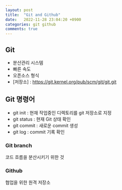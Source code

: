 ```yaml
---
layout: post
title:  "Git and Github"
date:   2022-11-28 23:04:20 +0900
categories: git github
comments: true
---
```

## Git
- 분산관리 시스템
- 빠른 속도
- 오픈소스 형식
- [저장소] : https://git.kernel.org/pub/scm/git/git.git

## Git 명령어
- git init : 현재 작업중인 디렉토리를 git 저장소로 지정
- git status : 현재 Git 상태 확인
- git commit : 새로운 commit 생성
- git log : commit 기록 확인

### Git branch
코드 흐름을 분산시키기 위한 것

### Github
협업을 위한 원격 저장소